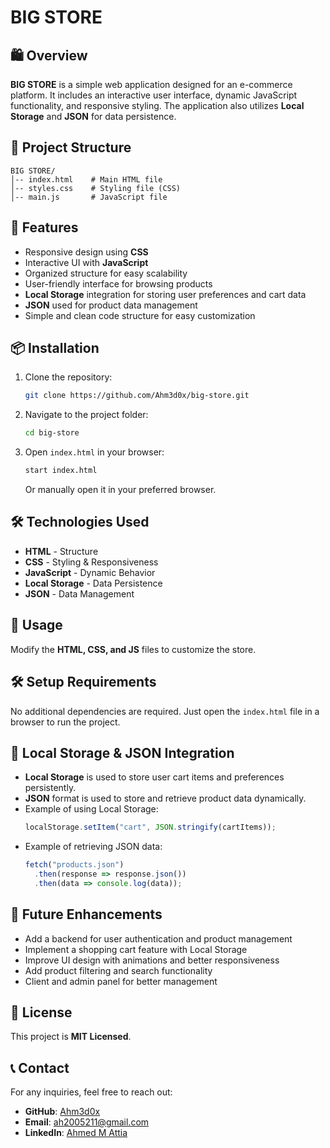 # BIG STORE

## 🛍️ Overview
**BIG STORE** is a simple web application designed for an e-commerce platform. It includes an interactive user interface, dynamic JavaScript functionality, and responsive styling. The application also utilizes **Local Storage** and **JSON** for data persistence.

## 📂 Project Structure
```
BIG STORE/
│-- index.html    # Main HTML file
│-- styles.css    # Styling file (CSS)
│-- main.js       # JavaScript file
```

## 🚀 Features
- Responsive design using **CSS**
- Interactive UI with **JavaScript**
- Organized structure for easy scalability
- User-friendly interface for browsing products
- **Local Storage** integration for storing user preferences and cart data
- **JSON** used for product data management
- Simple and clean code structure for easy customization

## 📦 Installation
1. Clone the repository:
   ```sh
   git clone https://github.com/Ahm3d0x/big-store.git
   ```
2. Navigate to the project folder:
   ```sh
   cd big-store
   ```
3. Open `index.html` in your browser:
   ```sh
   start index.html
   ```
   Or manually open it in your preferred browser.

## 🛠️ Technologies Used
- **HTML** - Structure
- **CSS** - Styling & Responsiveness
- **JavaScript** - Dynamic Behavior
- **Local Storage** - Data Persistence
- **JSON** - Data Management

## 🎯 Usage
Modify the **HTML, CSS, and JS** files to customize the store.

## 🛠️ Setup Requirements
No additional dependencies are required. Just open the `index.html` file in a browser to run the project.

## 🛒 Local Storage & JSON Integration
- **Local Storage** is used to store user cart items and preferences persistently.
- **JSON** format is used to store and retrieve product data dynamically.
- Example of using Local Storage:
  ```js
  localStorage.setItem("cart", JSON.stringify(cartItems));
  ```
- Example of retrieving JSON data:
  ```js
  fetch("products.json")
    .then(response => response.json())
    .then(data => console.log(data));
  ```

## 🔧 Future Enhancements
- Add a backend for user authentication and product management
- Implement a shopping cart feature with Local Storage
- Improve UI design with animations and better responsiveness
- Add product filtering and search functionality
- Client and admin panel for better management

## 📝 License
This project is **MIT Licensed**.

## 📞 Contact
For any inquiries, feel free to reach out:
- **GitHub**: [Ahm3d0x](https://github.com/Ahm3d0x)
- **Email**: ah2005211@gmail.com
- **LinkedIn**: [Ahmed M Attia](https://www.linkedin.com/in/ahmed-m-attia-757aa6292/)
